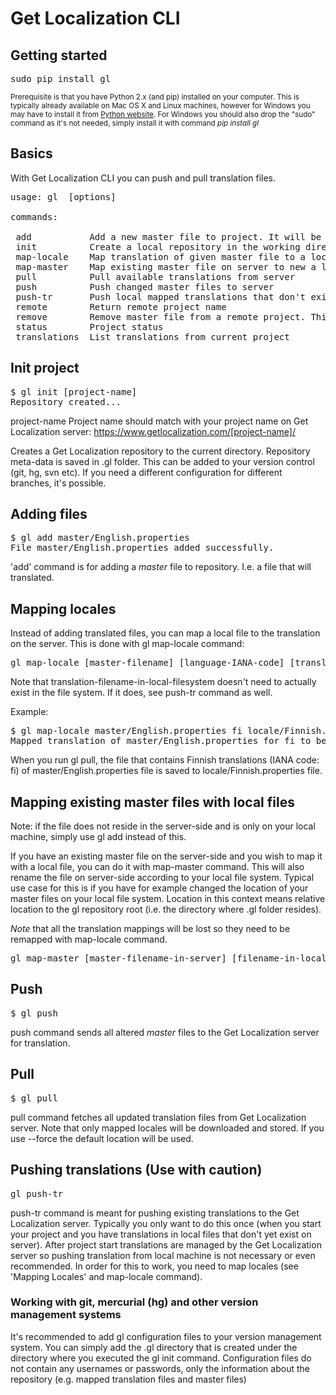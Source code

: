 Get Localization CLI
============

## Getting started ##

<pre>sudo pip install gl</pre>

<small>Prerequisite is that you have Python 2.x (and pip) installed on your computer. This is typically already available on Mac OS X and Linux machines, however for Windows you may have to install it from <a href="https://www.python.org/downloads/windows/">Python website</a>. For Windows you should also drop the "sudo" command as it's not needed, simply install it with command <i>pip install gl</i></small>

## Basics ##

With Get Localization CLI you can push and pull translation files. 

<pre>
usage: gl <command> [options]

commands:

 add           Add a new master file to project. It will be tracked and pushed when there are changes.
 init          Create a local repository in the working directory and link it to an existing Get Localization project.
 map-locale    Map translation of given master file to a local file. When the file is pulled from server, it's saved in the given target file.
 map-master    Map existing master file on server to new a location on your local repository. This also changes the filename on server-side to match your local directory structure.
 pull          Pull available translations from server
 push          Push changed master files to server
 push-tr       Push local mapped translations that don't exist on server
 remote        Return remote project name
 remove        Remove master file from a remote project. This will remove the master file (and related translations). Local file is not removed.
 status        Project status
 translations  List translations from current project
</pre>

## Init project ##
<pre>
$ gl init [project-name]
Repository created...
</pre>

project-name  Project name should match with your project name on Get Localization server: https://www.getlocalization.com/[project-name]/
 
Creates a Get Localization repository to the current directory. Repository meta-data is saved in .gl folder. This can be added to your version control (git, hg, svn etc). If you need a different configuration for different branches, it's possible.

## Adding files ##

<pre>
$ gl add master/English.properties
File master/English.properties added successfully.
</pre>

'add' command is for adding a *master* file to repository. I.e. a file that will translated.

## Mapping locales ##

Instead of adding translated files, you can map a local file to the translation on the server. This is done with gl map-locale command:

<pre>
gl map-locale [master-filename] [language-IANA-code] [translation-filename-in-local-filesystem]
</pre>

Note that translation-filename-in-local-filesystem doesn't need to actually exist in the file system. If it does, see push-tr command as well. 

Example:

<pre>
$ gl map-locale master/English.properties fi locale/Finnish.properties
Mapped translation of master/English.properties for fi to be saved as locale/Finnish.properties
</pre>

When you run gl pull, the file that contains Finnish translations (IANA code: fi) of master/English.properties file is saved to locale/Finnish.properties file.

## Mapping existing master files with local files ##

Note: if the file does not reside in the server-side and is only on your local machine, simply use gl add instead of this.

If you have an existing master file on the server-side and you wish to map it with a local file, you can do it with map-master command. This will also rename the file on server-side according to your local file system. Typical use case for this is if you have for example changed the location of your master files on your local file system. Location in this context means relative location to the gl repository root (i.e. the directory where .gl folder resides). 

*Note* that all the translation mappings will be lost so they need to be remapped with map-locale command. 

<pre>
gl map-master [master-filename-in-server] [filename-in-local-filesystem]
</pre>


## Push ##

<pre>
$ gl push
</pre>

push command sends all altered *master* files to the Get Localization server for translation.

## Pull ##

<pre>
$ gl pull
</pre>

pull command fetches all updated translation files from Get Localization server. Note that only mapped locales will be downloaded and stored. If you use --force the default location will be used.

## Pushing translations (Use with caution) ##

<pre>
gl push-tr
</pre>

push-tr command is meant for pushing existing translations to the Get Localization server. Typically you only want to do this once (when you start your project and you have translations in local files that don't yet exist on server). After project start translations are managed by the Get Localization server so pushing translation from local machine is not necessary or even recommended. In order for this to work, you need to map locales (see 'Mapping Locales' and map-locale command). 

### Working with git, mercurial (hg) and other version management systems

It's recommended to add gl configuration files to your version management system. You can simply add the .gl directory that is created under the directory where you executed the gl init command. Configuration files do not contain any usernames or passwords, only the information about the repository (e.g. mapped translation files and master files)

